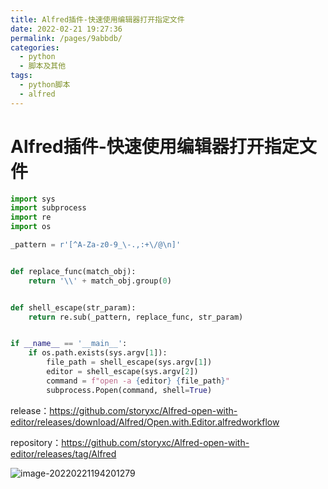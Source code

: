 ```yaml
---
title: Alfred插件-快速使用编辑器打开指定文件
date: 2022-02-21 19:27:36
permalink: /pages/9abbdb/
categories: 
  - python
  - 脚本及其他
tags: 
  - python脚本
  - alfred
---
```

# Alfred插件-快速使用编辑器打开指定文件



```python
import sys
import subprocess
import re
import os

_pattern = r'[^A-Za-z0-9_\-.,:+\/@\n]'


def replace_func(match_obj):
    return '\\' + match_obj.group(0)


def shell_escape(str_param):
    return re.sub(_pattern, replace_func, str_param)


if __name__ == '__main__':
    if os.path.exists(sys.argv[1]):
        file_path = shell_escape(sys.argv[1])
        editor = shell_escape(sys.argv[2])
        command = f"open -a {editor} {file_path}"
        subprocess.Popen(command, shell=True)

```



release：https://github.com/storyxc/Alfred-open-with-editor/releases/download/Alfred/Open.with.Editor.alfredworkflow

repository：https://github.com/storyxc/Alfred-open-with-editor/releases/tag/Alfred





![image-20220221194201279](https://io.storyxc.com/blog/image-20220221194201279.png)